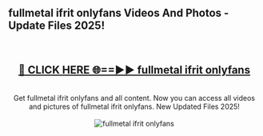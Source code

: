 <h2>fullmetal ifrit onlyfans Videos And Photos - Update Files 2025!</h2>
<br>
<div align="center">
<h2><a href="https://linkcuts.com/hfmhzwbr" rel="nofollow">🔴 CLICK HERE 🌐==►► fullmetal ifrit onlyfans</a></h2>
<br>
Get fullmetal ifrit onlyfans and all content. Now you can access all videos and pictures of fullmetal ifrit onlyfans. New Updated Files 2025!
<br>
<br>
<a href="https://linkcuts.com/hfmhzwbr" rel="nofollow" data-target="animated-image.originalLink"><img src="https://i.ibb.co.com/WyWwxjT/player-gif2.gif" alt="fullmetal ifrit onlyfans" style="max-width: 100%; display: inline-block;" data-target="animated-image.originalImage"></a>
</div>
<br>